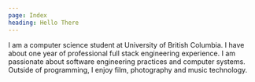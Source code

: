 ```yaml
---
page: Index
heading: Hello There
---
```

I am a computer science student at University of British Columbia.
I have about one year of professional full stack engineering experience.
I am passionate about software engineering practices and computer systems.
Outside of programming, I enjoy film, photography and music technology.